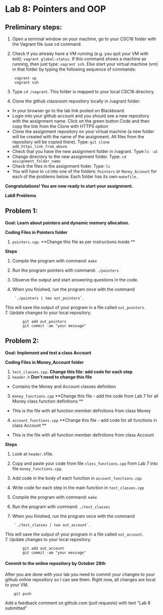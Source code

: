 # Lab 8: Pointers and OOP

## Preliminary steps: 

1. Open a terminal window on your machine, go to your CSC16 folder with the Vagrant file (use cd command.
2. Check if you already have a VM running (e.g. you quit your VM with exit): `vagrant global-status`. If this command shows a machine as running, then just type: `vagrant ssh`. Else start your virtual machine (vm) in that folder by typing the following sequence of commands: 

		vagrant up
		vagrant ssh 

2. Type `cd /vagrant`. This folder is mapped to your local CSC16 directory.

3. Clone the github classroom repository locally in /vagrant folder:
	
  - In your browser go to the lab link posted on Blackboard.
  - Login into your github account and you should see a new repository with 
the assignment name. Click on the green button Code and then copy the link from the Clone with HTTPS option
  - Clone the assignment repository on your virtual machine (a new folder will be created with the name of the assignment. All files from the repository will be copied there). Type: `git clone add_https_link_from_above`
  - Check that you have the new assignment folder in /vagrant. Type:`ls -al`
  - Change directory to the new assignment folder. Type: `cd assignment_folder_name`
  - Check the files in the assignment foder. Type: `ls`
  - You will have to `cd` into one of the folders: `Pointers` or `Money_Account` for each of the problems below. Each folder has its own `makefile`. 

**Congratulations! You are now ready to start your assignment.**


**Lab8 Problems**

## Problem 1:

**Goal: Learn about pointers and dynamic memory allocation.**

**Coding Files in Pointers folder** 

1. `pointers.cpp`. **Change this file as per instructions inside **


**Steps** 
1. Compile the program with command: `make`
2. Run the program pointers with command: `./pointers`
3. Observe the output and start answering questions in the code.
4. When you finished, run the program once with the command 

		`./pointers | tee out_pointers`. 
This will save the output of your program in a file called `out_pointers`.  
7. Update changes to your local repository. 
			
			git add out_pointers
			git commit -am "your message"

## Problem 2:

**Goal: Implement and test a class Account**

**Coding Files in Money_Account folder** 

1. `test_classes.cpp`. **Change this file: add code for each step**
2. `header.h` **Don't need to change this file**
  - Contains the Money and Account classes definition
3. `money_functions.cpp` **Change this file - add the code from Lab 7 for all Money class function definitions **
  - This is the file with all function member definitions from class Money
4. `account_functions.cpp` **Change this file - add code for all functions in class Account **
  - This is the file with all function member definitions from class Account
  
**Steps** 
1. Look at `header.h`file.
2. Copy and paste your code from file `class_functions.cpp` from Lab 7 into file `money_functions.cpp`.
3. Add code in the body of each function in `account_functions.cpp`
3. Write code for each step in the main function in `test_classes.cpp`
4. Compile the program with command: `make`
5. Run the program with command: `./test_classes`
6. When you finished, run the program once with the command 

		`./test_classes | tee out_account`. 
		
 This will save the output of your program in a file called `out_account`.  
7. Update changes to your local repository. 
			
			git add out_account
			git commit -am "your message"

#### Commit to the online repository by October 28th ###

After you are done with your lab you need to commit your changes to your github online repository so I can see them. Right now, all changes are local to your VM. 
	
		git push

Add a feedback comment on github.com (pull requests) with text "Lab 8 submitted"




